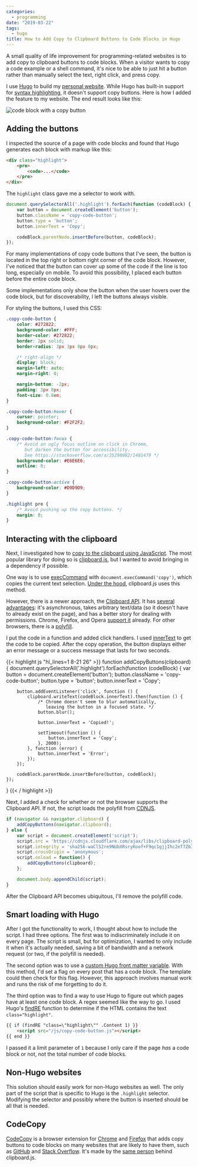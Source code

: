```yaml
---
categories:
  - programming
date: "2019-03-22"
tags:
  - hugo
title: How to Add Copy to Clipboard Buttons to Code Blocks in Hugo
---
```


A small quality of life improvement for programming-related websites is to add
copy to clipboard buttons to code blocks. When a visitor wants to copy a code
example or a shell command, it's nice to be able to just hit a button rather
than manually select the text, right click, and press copy.

I use [Hugo](https://gohugo.io/) to build my [personal
website](https://www.dannyguo.com/). While Hugo has built-in support for [syntax
highlighting](https://gohugo.io/content-management/syntax-highlighting/), it
doesn't support copy buttons. Here is how I added the feature to my website. The
end result looks like this:

![code block with a copy button](https://i.imgur.com/3MCAOe7.png)

## Adding the buttons

I inspected the source of a page with code blocks and found that Hugo generates
each block with markup like this:

```html
<div class="highlight">
    <pre>
        <code>...</code>
    </pre>
</div>
```

The `highlight` class gave me a selector to work with.

```js
document.querySelectorAll('.highlight').forEach(function (codeBlock) {
    var button = document.createElement('button');
    button.className = 'copy-code-button';
    button.type = 'button';
    button.innerText = 'Copy';

    codeBlock.parentNode.insertBefore(button, codeBlock);
});
```

For many implementations of copy code buttons that I've seen, the button is
located in the top right or bottom right corner of the code block. However, I've
noticed that the button can cover up some of the code if the line is too long,
especially on mobile. To avoid this possibility, I placed each button before the
entire code block.

Some implementations only show the button when the user hovers over the code
block, but for discoverability, I left the buttons always visible.

For styling the buttons, I used this CSS:

```css
.copy-code-button {
    color: #272822;
    background-color: #FFF;
    border-color: #272822;
    border: 2px solid;
    border-radius: 3px 3px 0px 0px;

    /* right-align */
    display: block;
    margin-left: auto;
    margin-right: 0;

    margin-bottom: -2px;
    padding: 3px 8px;
    font-size: 0.8em;
}

.copy-code-button:hover {
    cursor: pointer;
    background-color: #F2F2F2;
}

.copy-code-button:focus {
    /* Avoid an ugly focus outline on click in Chrome,
       but darken the button for accessibility.
       See https://stackoverflow.com/a/25298082/1481479 */
    background-color: #E6E6E6;
    outline: 0;
}

.copy-code-button:active {
    background-color: #D9D9D9;
}

.highlight pre {
    /* Avoid pushing up the copy buttons. */
    margin: 0;
}
```

## Interacting with the clipboard

Next, I investigated how to [copy to the clipboard using
JavaScript](https://stackoverflow.com/q/400212/1481479). The most popular
library for doing so is [clipboard.js](https://clipboardjs.com/), but I wanted
to avoid bringing in a dependency if possible.

One way is to use
[execCommand](https://developer.mozilla.org/en-US/docs/Web/API/Document/execCommand)
with `document.execCommand('copy')`, which copies the current text selection.
[Under the hood](https://github.com/zenorocha/clipboard.js), clipboard.js uses
this method.

However, there is a newer approach, the [Clipboard
API](https://developer.mozilla.org/en-US/docs/Web/API/Clipboard_API). It has
[several
advantages](https://developers.google.com/web/updates/2018/03/clipboardapi):
it's asynchronous, takes arbitrary text/data (so it doesn't have to already
exist on the page), and has a better story for dealing with permissions.
Chrome, Firefox, and Opera [support
it](https://developer.mozilla.org/en-US/docs/Web/API/Clipboard_API#Browser_compatibility)
already. For other browsers, there is a
[polyfill](https://github.com/lgarron/clipboard-polyfill).

I put the code in a function and added click handlers. I used
[innerText](https://developer.mozilla.org/en-US/docs/Web/API/HTMLElement/innerText)
to get the code to be copied. After the copy operation, the button displays
either an error message or a success message that lasts for two seconds.

{{< highlight js "hl_lines=1 8-21 26" >}}
function addCopyButtons(clipboard) {
    document.querySelectorAll('.highlight').forEach(function (codeBlock) {
        var button = document.createElement('button');
        button.className = 'copy-code-button';
        button.type = 'button';
        button.innerText = 'Copy';

        button.addEventListener('click', function () {
            clipboard.writeText(codeBlock.innerText).then(function () {
                /* Chrome doesn't seem to blur automatically,
                   leaving the button in a focused state. */
                button.blur();

                button.innerText = 'Copied!';

                setTimeout(function () {
                    button.innerText = 'Copy';
                }, 2000);
            }, function (error) {
                button.innerText = 'Error';
            });
        });

        codeBlock.parentNode.insertBefore(button, codeBlock);
    });
}
{{< / highlight >}}

Next, I added a check for whether or not the browser supports the Clipboard API.
If not, the script loads the polyfill from
[CDNJS](https://cdnjs.com/libraries/clipboard-polyfill).

```js
if (navigator && navigator.clipboard) {
    addCopyButtons(navigator.clipboard);
} else {
    var script = document.createElement('script');
    script.src = 'https://cdnjs.cloudflare.com/ajax/libs/clipboard-polyfill/2.7.0/clipboard-polyfill.promise.js';
    script.integrity = 'sha256-waClS2re9NUbXRsryKoof+F9qc1gjjIhc2eT7ZbIv94=';
    script.crossOrigin = 'anonymous';
    script.onload = function() {
        addCopyButtons(clipboard);
    };

    document.body.appendChild(script);
}
```

After the Clipboard API becomes ubiquitous, I'll remove the polyfill code.

## Smart loading with Hugo

After I got the functionality to work, I thought about how to include the
script. I had three options. The first was to indiscriminately include it on
every page. The script is small, but for optimization, I wanted to only include
it when it's actually needed, saving a bit of bandwidth and a network request
(or two, if the polyfill is needed).

The second option was to use a [custom Hugo front matter
variable](https://gohugo.io/content-management/front-matter/#user-defined).
With this method, I'd set a flag on every post that has a code block.  The
template could then check for this flag. However, this approach involves manual
work and runs the risk of me forgetting to do it.

The third option was to find a way to use Hugo to figure out which pages have at
least one code block. A regex seemed like the way to go. I used Hugo's
[findRE](https://gohugo.io/functions/findre/) function to determine if the
HTML contains the text `class="highlight"`.

```html
{{ if (findRE "class=\"highlight\"" .Content 1) }}
    <script src="/js/copy-code-button.js"></script>
{{ end }}
```

I passed it a limit parameter of `1` because I only care if the page *has* a code
block or not, not the total number of code blocks.

## Non-Hugo websites

This solution should easily work for non-Hugo websites as well. The only part of
the script that is specific to Hugo is the `.highlight` selector. Modifying the
selector and possibly where the button is inserted should be all that is needed.

## CodeCopy

[CodeCopy](https://github.com/zenorocha/codecopy) is a browser extension for
[Chrome](https://chrome.google.com/webstore/detail/codecopy/fkbfebkcoelajmhanocgppanfoojcdmg)
and [Firefox](https://addons.mozilla.org/en-US/firefox/addon/codecopy/) that
adds copy buttons to code blocks on many websites that are likely to have them,
such as [GitHub](https://github.com/) and [Stack
Overflow](https://stackoverflow.com/). It's made by the [same
person](https://zenorocha.com/) behind clipboard.js.
